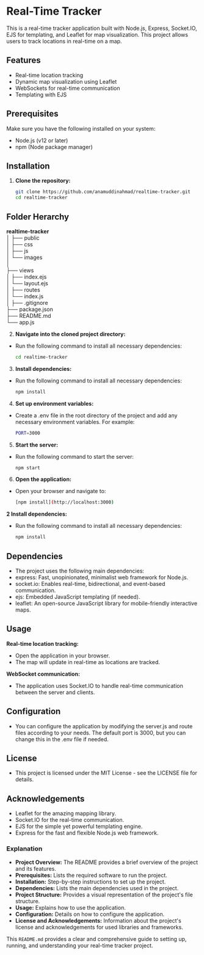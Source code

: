 # Real-Time Tracker

This is a real-time tracker application built with Node.js, Express, Socket.IO, EJS for templating, and Leaflet for map visualization. This project allows users to track locations in real-time on a map.

## Features

- Real-time location tracking
- Dynamic map visualization using Leaflet
- WebSockets for real-time communication
- Templating with EJS

## Prerequisites

Make sure you have the following installed on your system:

- Node.js (v12 or later)
- npm (Node package manager)

## Installation

1. **Clone the repository:**

   ```bash
   git clone https://github.com/anamuddinahmad/realtime-tracker.git
   cd realtime-tracker

## Folder Herarchy
**realtime-tracker** <br>
│
├── public             
│   ├── css<br>
│   ├── js<br>
│   └── images<br>
│<br>
├── views<br>
│   ├── index.ejs<br>
│   └── layout.ejs<br>
│
├── routes<br>
│   └── index.js<br>
│
├── .gitignore            <br>
├── package.json          <br>
├── README.md              <br>
└── app.js              <br>


2. **Navigate into the cloned project directory:** 
- Run the following command to install all necessary dependencies:
  ```bash
  cd realtime-tracker
  
3. **Install dependencies:** 
- Run the following command to install all necessary dependencies:
  ```bash
  npm install
  
4. **Set up environment variables:** 
- Create a .env file in the root directory of the project and add any necessary environment variables. For example:
  ```bash
  PORT=3000
  
5. **Start the server:** 
- Run the following command to start the server:
  ```bash
  npm start
  
6. **Open the application:** 
- Open your browser and navigate to:
  ```bash
  [npm install](http://localhost:3000)
  
**2 Install dependencies:** 
- Run the following command to install all necessary dependencies:
  ```bash
  npm install

## Dependencies
- The project uses the following main dependencies:
- express: Fast, unopinionated, minimalist web framework for Node.js.
- socket.io: Enables real-time, bidirectional, and event-based communication.
- ejs: Embedded JavaScript templating (if needed).
- leaflet: An open-source JavaScript library for mobile-friendly interactive maps.

## Usage
**Real-time location tracking:**
- Open the application in your browser.
- The map will update in real-time as locations are tracked.

**WebSocket communication:**
- The application uses Socket.IO to handle real-time communication between the server and clients.
 
## Configuration
  - You can configure the application by modifying the server.js and route files according to your needs. The default port is 3000, but you can change this in the .env file if needed.
 
## License
  - This project is licensed under the MIT License - see the LICENSE file for details.
    
## Acknowledgements
- Leaflet for the amazing mapping library.
- Socket.IO for the real-time communication.
- EJS for the simple yet powerful templating engine.
- Express for the fast and flexible Node.js web framework.


### Explanation

- **Project Overview:** The README provides a brief overview of the project and its features.
- **Prerequisites:** Lists the required software to run the project.
- **Installation:** Step-by-step instructions to set up the project.
- **Dependencies:** Lists the main dependencies used in the project.
- **Project Structure:** Provides a visual representation of the project's file structure.
- **Usage:** Explains how to use the application.
- **Configuration:** Details on how to configure the application.
- **License and Acknowledgements:** Information about the project's license and acknowledgements for used libraries and frameworks.

This `README.md` provides a clear and comprehensive guide to setting up, running, and understanding your real-time tracker project.

